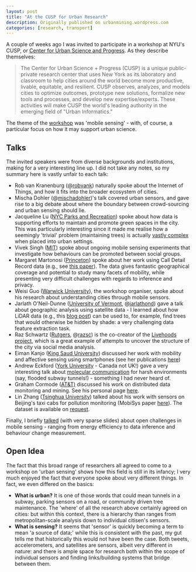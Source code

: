 ```yaml
---
layout: post
title: "At the CUSP for Urban Research"
description: Originally published on urbanmining.wordpress.com
categories: [research, transport]
---
```


A couple of weeks ago I was invited to participate in a workshop at NYU's CUSP, or <a href="http://cusp.nyu.edu/">Center for Urban Science and Progress</a>. As they describe themselves:

> The Center for Urban Science + Progress (CUSP) is a unique public-private research center that uses New York as its laboratory and classroom to help cities around the world become more productive, livable, equitable, and resilient. CUSP observes, analyzes, and models cities to optimize outcomes, prototype new solutions, formalize new tools and processes, and develop new expertise/experts. These activities will make CUSP the world's leading authority in the emerging field of "Urban Informatics."

The theme of the <a href="http://www2.warwick.ac.uk/fac/sci/eng/staff/wg/mobilesensingworkshop" target="_blank">workshop</a> was 'mobile sensing' - with, of course, a particular focus on how it may support urban science.

## Talks

The invited speakers were from diverse backgrounds and institutions, making for a very interesting line up. I did not take any notes, so my summary here is vastly unfair to each talk:

* Rob van Kranenburg (@<a href="https://twitter.com/robvank" target="_blank">robvank</a>) naturally spoke about the Internet of Things, and how it fits into the broader ecosystem of cities.
* Mischa Dohler (@<a href="https://twitter.com/mischadohler" target="_blank">mischadohler</a>)'s talk covered urban sensors, and gave rise to a big debate about where the boundary between crowd-sourcing and urban sensing should lie.
* Jacqueline Lu (<a href="http://www.nycgovparks.org/" target="_blank">NYC Parks and Recreation</a>) spoke about how data is supporting efforts to maintain and promote green spaces in the city. This was particularly interesting since it made me realise how a seemingly 'trivial' problem (maintaining trees) is actually <a href="http://digitalcommons.lmu.edu/cate/vol3/iss1/5/" target="_blank">vastly complex</a> when placed into urban settings.
* Vivek Singh (<a href="http://scholar.google.co.uk/citations?user=Ef1hJ8IAAAAJ&amp;hl=en" target="_blank">MIT</a>) spoke about ongoing mobile sensing experiments that investigate how behaviours can be promoted between social groups.
* Margaret Martonosi (<a href="http://www.princeton.edu/~mrm/Bio.html" target="_blank">Princeton</a>) spoke about her work using Call Detail Record data (e.g., see <a href="http://mrmgroup.cs.princeton.edu/papers/HumanCACM.pdf" target="_blank">this paper</a>). The data gives fantastic geographical coverage and potential to study many facets of mobility, while presenting very difficult challenges with regards to inference and privacy.
* Weisi Guo (<a href="http://www2.warwick.ac.uk/fac/sci/eng/staff/wg/" target="_blank">Warwick University</a>), the workshop organiser, spoke about his research about understanding cities through mobile sensors.
* Jarlath O'Neil-Dunne (<a href="http://www.uvm.edu/~joneildu/" target="_blank">University of Vermont</a>, @<a href="https://twitter.com/jarlathond" target="_blank">jarlathond</a>) gave a talk about geographic analysis using satellite data - I learned about how LiDAR data (e.g., this <a href="http://letters-sal.blogspot.co.uk/2012/06/object-based-system-for-lidar-data.html" target="_blank">blog post</a>) can be used to, for example, find trees that would otherwise be hidden by shade: a very challenging data feature extraction task.
* Raz Schwartz (<a href="http://razschwartz.net/about-me/" target="_blank">Rutgers</a>, @<a href="https://twitter.com/razsc" target="_blank">razsc</a>) is the co-creator of the <a href="http://livehoods.org/" target="_blank">Livehoods project</a>, which is a great example of attempts to uncover the structure of the city via social media analysis.
* Eiman Kanjo (<a href="http://fac.ksu.edu.sa/ekanjoc/home" target="_blank">King Saud University</a>) discussed her work with mobility and affective sensing using smartphones (see her publications <a href="http://fac.ksu.edu.sa/ekanjoc/publications" target="_blank">here</a>)
* Andrew Eckford (<a href="https://wiki.cse.yorku.ca/user/aeckford/" target="_blank">York University</a> - Canada not UK!) gave a very interesting talk about <a href="https://wiki.cse.yorku.ca/user/aeckford/publications:molcom" target="_blank">molecular communication</a> for harsh environments (say, flooded subway tunnels!) - something I had never heard of.
* Graham Cormode (<a href="http://www.research.att.com/people/Cormode_Graham/?fbid=jY3FPymcMva" target="_blank">AT&amp;T)</a> discussed his work on distributed data monitoring and mining. See his personal page <a href="http://www.dimacs.rutgers.edu/~graham/index.html" target="_blank">here</a>.
* Lin Zhang (<a href="http://www.tsinghua.edu.cn/publish/eeen/3784/2010/20101219122513831345480/20101219122513831345480_.html" target="_blank">Tsinghua University</a>) talked about his work with sensors on Beijing's taxi cabs for pollution monitoring (MobiSys paper <a href="http://sensor.ee.tsinghua.edu.cn/dyn_show.php?dyn_id=213" target="_blank">here</a>). The dataset is available on <a href="http://sensor.ee.tsinghua.edu.cn/datasets.php" target="_blank">request</a>.

Finally, I briefly <a href="http://www.slideshare.net/neal.lathia/mobile-sensors-in-the-city" target="_blank">talked</a> (with very sparse slides) about open challenges in mobile sensing - ranging from energy efficiency to data inference and behaviour change measurement.

## Open Idea

The fact that this broad range of researchers all agreed to come to a workshop on 'urban sensing' shows how this field is still in its infancy; I very much enjoyed the fact that everyone spoke about very different things. In fact, we even differed on the basics:
* **What is urban?** It is one of those words that could mean tunnels in a subway, parking sensors on a road, or community driven tree maintenance. The 'where' of all the research above certainly agreed on cities: but within this context, there is a hierarchy than ranges from metropolitan-scale analysis down to individual citisen's sensors.
* **What is sensing?** It seems that 'sensor' is quickly becoming a term to mean 'a source of data;' while this is consistent with the past, my gut tells me that historically this would not have been the case. Both tweets, accelerometers, and satellites are sensors, albeit very different in nature: and there is ample space for research both within the scope of individual sensors and finding links/building systems that bridge between them.
